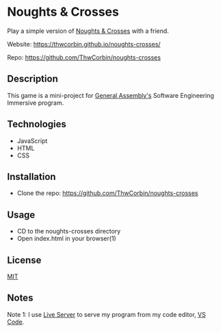 # Noughts & Crosses

Play a simple version of [Noughts & Crosses](https://chambers.co.uk/search/?query=noughts+and+crosses&title=21st "Description of Noughts & Crosses game") with a friend.

Website: https://thwcorbin.github.io/noughts-crosses/

Repo: https://github.com/ThwCorbin/noughts-crosses

## Description

This game is a mini-project for [General Assembly's](https://generalassemb.ly/ "General Assembly homepage") Software Engineering Immersive program.

## Technologies

- JavaScript
- HTML
- CSS

## Installation

- Clone the repo: https://github.com/ThwCorbin/noughts-crosses

## Usage

- CD to the noughts-crosses directory
- Open index.html in your browser(1)

## License

[MIT](LICENSE.txt "MIT License text file")

## Notes

Note 1: I use [Live Server](https://marketplace.visualstudio.com/items?itemName=ritwickdey.LiveServer "Live Server extension") to serve my program from my code editor, [VS Code](https://code.visualstudio.com/ "Visual Studio Code editor").
